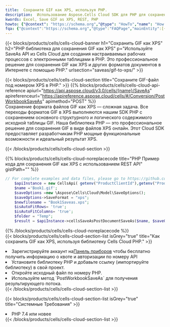 ```yaml
---
title:  Сохраните GIF как XPS, используя PHP.
description:  Использование Aspose.Cells Cloud SDK для PHP для сохранения файла формата GIF как файла формата XPS.
kwords: Excel, Save GIF as XPS, REST, PHP
howto: {"@context": "https://schema.org","@type": "HowTo","name": "How to save GIF as XPS using the Cells Cloud PHP library.","description": "How to save GIF as XPS using the Cells Cloud PHP library.","image": {"@type": "ImageObject"},"url": "/php/saveas/gif-to-xps/","step": [{ "@type": "HowToStep","name": "How to save GIF as XPS using the Cells Cloud PHP library. step 1", "image": {"@type": "ImageObject",},"url": "/php/saveas/gif-to-xps/","text": "Register an account at <a href='https://dashboard.aspose.cloud/'>Dashboard</a> to get free API quota & authorization details",},{ "@type": "HowToStep","name": "How to save GIF as XPS using the Cells Cloud PHP library. step 1", "image": {"@type": "ImageObject",},"url": "/php/saveas/gif-to-xps/","text": "Install PHP library and add the reference (import the library) to your project.",},{ "@type": "HowToStep","name": "How to save GIF as XPS using the Cells Cloud PHP library. step 1", "image": {"@type": "ImageObject",},"url": "/php/saveas/gif-to-xps/","text": "Open the source file in PHP.",},{ "@type": "HowToStep","name": "How to save GIF as XPS using the Cells Cloud PHP library. step 1", "image": {"@type": "ImageObject",},"url": "/php/saveas/gif-to-xps/","text": "Use the `PostWorkbookSaveAs` method to retrieve the resulting stream.",}, ],"supply": {"@type": "HowToSupply","name": "document"},"tool": [{"@type": "HowToTool","name": "phpstorm, Visual Studio Code, Eclipse"},{"@type": "HowToTool","name": "Aspose Cells"}],"totalTime": "PT6M"}
fqa: {"@context":"https://schema.org","@type":"FAQPage","mainEntity":[{"@type":"Question","name":"Why save file as other formats file in C# using REST API?","acceptedAnswer":{"@type":"Answer","text":"Documents are encoded in many ways, and some files may be incompatible with the software you use. To open and read such files, just save them as appropriate file formats.<br/><ol><li>Install .NET SDK and add the reference (import the library) to your project.</li><li>Open the source file in C# using REST API.</li><li>Call the PostWorkbookSaveAsRequest() method, passing an output filename with required extension.</li><li>Get the result of save as a separate file.</li></ol>"}},{"@type":"Question","name":"What file formats can I save as with your C# library?","acceptedAnswer":{"@type":"Answer","text":"We support a variety of file formats for conversion using .NET library, including XLSX, Excel, xls , PDF, CSV, HTML, Markdown, XML, PNG, JPG, TIFF, Json, TXT and many more."}},{"@type":"Question","name":"What is the maximum allowed file size for conversion using this .NET library?","acceptedAnswer":{"@type":"Answer","text":"There are no file size limits for format conversions using .NET library."}}]}
---
```

{{< blocks/products/cells/cells-cloud-banner h1="Сохранить GIF как XPS" h2="PHP библиотека для сохранения GIF как XPS" p="Используйте SaveAs API из Cells Cloud для создания настраиваемых рабочих процессов с электронными таблицами в PHP. Это профессиональное решение для сохранения GIF как XPS и других форматов документов в Интернете с помощью PHP." urlsection="saveas/gif-to-xps/" >}}

{{< blocks/products/cells/cells-cloud-section title="Сохраните GIF-файл под номером XPS в PHP." >}}
{{% blocks/products/cells/cells-cloud-api-reference apiurl="https://api.aspose.cloud/v3.0/cells/{name}/SaveAs" apireferenceurl="https://apireference.aspose.cloud/cells/#/Conversion/PostWorkbookSaveAs" apimethod="POST" %}}
<br/>
Сохранение формата файлов GIF как XPS — сложная задача. Все переходы форматов GIF в XPS выполняются нашим SDK PHP с сохранением основного структурного и логического содержимого исходной таблицы GIF. Наша библиотека PHP — это профессиональное решение для сохранения GIF в виде файлов XPS онлайн. Этот Cloud SDK предоставляет разработчикам PHP мощные функциональные возможности и идеальный результат XPS.

{{< /blocks/products/cells/cells-cloud-section >}}

{{% blocks/products/cells/cells-cloud-noreplacecode title="PHP Пример кода для сохранения GIF как XPS с использованием REST API" gistPath="" %}}
  
```php
// For complete examples and data files, please go to https://github.com/aspose-cells-cloud/aspose-cells-cloud-php/
    $apiInstance = new CellsApi( getenv("ProductClientId"),getenv("ProductClientSecret") );
    $name ='Book1.gif';
    $saveOptions =new \Aspose\Cells\Cloud\Model\SaveOptions();
    $saveOptions->SaveFormat = "xps";
    $newfilename = "Book1Saveas.xps";
    $isAutoFitRows= 'true';
    $isAutoFitColumns= 'true';
    $folder = "Temp";
    $result = $apiInstance->cellsSaveAsPostDocumentSaveAs($name, $saveOptions, $newfilename,$isAutoFitRows, $isAutoFitColumns, $folder);
```
  
{{% /blocks/products/cells/cells-cloud-noreplacecode %}}
<br/>
{{< blocks/products/cells/cells-cloud-section-list isGrey="true" title="Как сохранить GIF как XPS, используя библиотеку Cells Cloud PHP." >}}
<li> Зарегистрируйте аккаунт на<a href="https://dashboard.aspose.cloud/">Панель приборов</a> чтобы бесплатно получить информацию о квоте и авторизации по номеру API</li>
<li>Установите библиотеку PHP и добавьте ссылку (импортируйте библиотеку) в свой проект.</li>
<li>Откройте исходный файл по номеру PHP.</li>
<li>Используйте метод `PostWorkbookSaveAs` для получения результирующего потока.</li>
{{< /blocks/products/cells/cells-cloud-section-list >}}

{{< blocks/products/cells/cells-cloud-section-list isGrey="true" title="Системные Требования" >}}
<li>PHP 7.4 или новее</li>
{{< /blocks/products/cells/cells-cloud-section-list >}}
